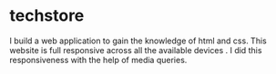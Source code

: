 # techstore
I build a web application to gain the knowledge of html and css. This website is full responsive across all the available devices . I did this responsiveness with the help of media queries. 
